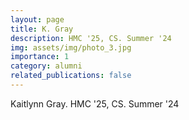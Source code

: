 ```yaml
---
layout: page
title: K. Gray
description: HMC '25, CS. Summer '24
img: assets/img/photo_3.jpg
importance: 1
category: alumni
related_publications: false
---
```


Kaitlynn Gray. HMC '25, CS. Summer '24
